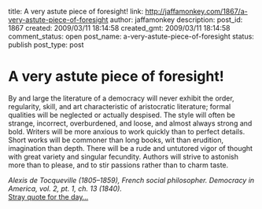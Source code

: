 title: A very astute piece of foresight!
link: http://jaffamonkey.com/1867/a-very-astute-piece-of-foresight
author: jaffamonkey
description: 
post_id: 1867
created: 2009/03/11 18:14:58
created_gmt: 2009/03/11 18:14:58
comment_status: open
post_name: a-very-astute-piece-of-foresight
status: publish
post_type: post

# A very astute piece of foresight!

By and large the literature of a democracy will never exhibit the order, regularity, skill, and art characteristic of aristocratic literature; formal qualities will be neglected or actually despised. The style will often be strange, incorrect, overburdened, and loose, and almost always strong and bold. Writers will be more anxious to work quickly than to perfect details. Short works will be commoner than long books, wit than erudition, imagination than depth. There will be a rude and untutored vigor of thought with great variety and singular fecundity. Authors will strive to astonish more than to please, and to stir passions rather than to charm taste.

_Alexis de Tocqueville (1805–1859), French social philosopher. Democracy in America, vol. 2, pt. 1, ch. 13 (1840)._  
[Stray quote for the day…](http://geekswithblogs.net/UlteriorMotiveLounge/archive/2009/03/11/stray-quote-for-the-dayhellip.aspx)